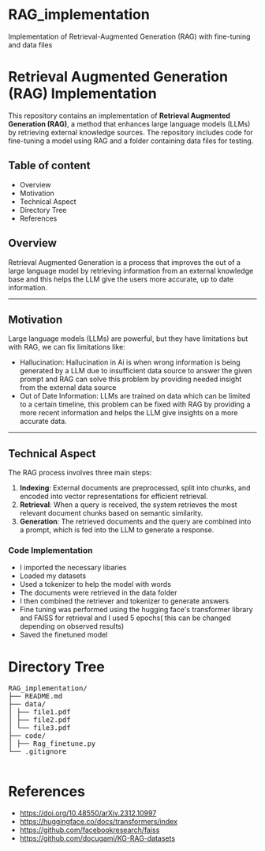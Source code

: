 # RAG_implementation
Implementation of Retrieval-Augmented Generation (RAG) with fine-tuning and data files

  
# Retrieval Augmented Generation (RAG) Implementation

This repository contains an implementation of **Retrieval Augmented Generation (RAG)**, a method that enhances large language models (LLMs) by retrieving external knowledge sources. The repository includes code for fine-tuning a model using RAG and a folder containing data files for testing.

## Table of content
* Overview
* Motivation
* Technical Aspect
* Directory Tree
* References

  
## Overview
Retrieval Augmented Generation is a process that improves the out of a large language model by retrieving information from an external knowledge base and this helps the LLM give the users more accurate, up to date information.

---

## Motivation
Large language models (LLMs) are powerful, but they have limitations but with RAG, we can fix limitations like:
- Hallucination: Hallucination in Ai is when wrong information is being generated by a LLM due to insufficient data source to answer the given prompt and RAG can solve this problem by providing needed insight from the external data source
- Out of Date Information: LLMs are trained on data which can be limited to a certain timeline, this problem can be fixed with RAG by providing a more recent information and helps the LLM give insights on a more accurate data. 

---

## Technical Aspect
The RAG process involves three main steps:
1. **Indexing**: External documents are preprocessed, split into chunks, and encoded into vector representations for efficient retrieval.
2. **Retrieval**: When a query is received, the system retrieves the most relevant document chunks based on semantic similarity.
3. **Generation**: The retrieved documents and the query are combined into a prompt, which is fed into the LLM to generate a response.

### Code Implementation
- I imported the necessary libaries
- Loaded my datasets
- Used a tokenizer to help the model with words
- The documents were retrieved in the data folder
- I then combined the retriever and tokenizer to generate answers
- Fine tuning was performed using the hugging face's transformer library and FAISS for retrieval and I used 5 epochs( this can be changed depending on observed results)
- Saved the finetuned model


# Directory Tree
<pre>
RAG_implementation/
├── README.md
├── data/
│ ├── file1.pdf
│ ├── file2.pdf
│ └── file3.pdf
├── code/
│ ├── Rag_finetune.py
└── .gitignore

</pre>

# References
- https://doi.org/10.48550/arXiv.2312.10997
- https://huggingface.co/docs/transformers/index
- https://github.com/facebookresearch/faiss
- https://github.com/docugami/KG-RAG-datasets
